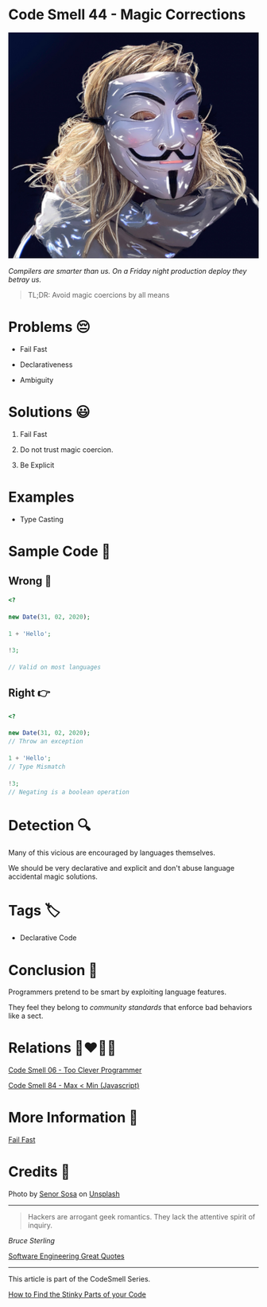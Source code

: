 # Code Smell 44 - Magic Corrections

![Code Smell 44 - Magic Corrections](Code%20Smell%2044%20-%20Magic%20Corrections.jpg)

*Compilers are smarter than us. On a Friday night production deploy they betray us.*

> TL;DR: Avoid magic coercions by all means

# Problems 😔 

- Fail Fast

- Declarativeness

- Ambiguity

# Solutions 😃

1. Fail Fast

2. Do not trust magic coercion.

3. Be Explicit

# Examples

- Type Casting

# Sample Code 📖

## Wrong 🚫

<!-- [Gist Url](https://gist.github.com/mcsee/e86fe7a699dd825c3f238c6073b5e7ea) -->

```php
<?

new Date(31, 02, 2020);

1 + 'Hello';

!3;

// Valid on most languages
```

## Right 👉

<!-- [Gist Url](https://gist.github.com/mcsee/4daf2c3a710dfe5b647ec871d1d10ca8) -->

```php
<?

new Date(31, 02, 2020);
// Throw an exception

1 + 'Hello';
// Type Mismatch

!3;
// Negating is a boolean operation
```

# Detection 🔍

Many of this vicious are encouraged by languages themselves. 

We should be very declarative and explicit and don't abuse language accidental magic solutions.
 
# Tags 🏷️

- Declarative Code

# Conclusion 🏁

Programmers pretend to be smart by exploiting language features.

They feel they belong to *community standards* that enforce bad behaviors like a sect.

# Relations 👩‍❤️‍💋‍👨

[Code Smell 06 - Too Clever Programmer](https://github.com/mcsee/Software-Design-Articles/tree/main/Articles/Code%20Smells/Code%20Smell%2006%20-%20Too%20Clever%20Programmer/readme.md)

[Code Smell 84 - Max < Min (Javascript)](https://github.com/mcsee/Software-Design-Articles/tree/main/Articles/Code%20Smells/Code%20Smell%2084%20-%20Max%20%20Min%20(Javascript)/readme.md)

# More Information 📕

[Fail Fast](https://github.com/mcsee/Software-Design-Articles/tree/main/Articles/Theory/Fail%20Fast/readme.md)

# Credits 🙏

Photo by [Senor Sosa](https://unsplash.com/@senor_sosa) on [Unsplash](https://unsplash.com/s/photos/hacker)

* * *

> Hackers are arrogant geek romantics. They lack the attentive spirit of inquiry.     

_Bruce Sterling_

[Software Engineering Great Quotes](https://github.com/mcsee/Software-Design-Articles/tree/main/Articles/Quotes/Software%20Engineering%20Great%20Quotes/readme.md)

* * *

This article is part of the CodeSmell Series.

[How to Find the Stinky Parts of your Code](https://github.com/mcsee/Software-Design-Articles/tree/main/Articles/Code%20Smells/How%20to%20Find%20the%20Stinky%20parts%20of%20your%20Code/readme.md)
